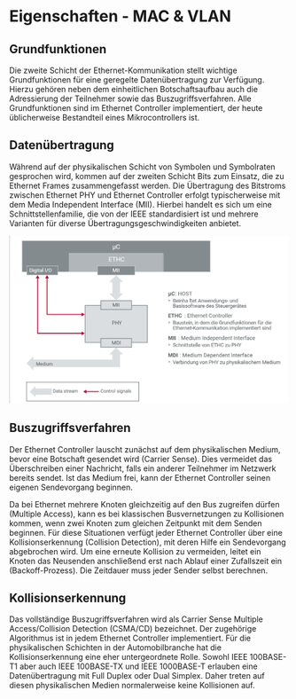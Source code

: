 # Eigenschaften - MAC & VLAN

## Grundfunktionen

Die zweite Schicht der Ethernet-Kommunikation stellt wichtige Grundfunktionen für eine geregelte Datenübertragung zur Verfügung. Hierzu gehören neben dem einheitlichen Botschaftsaufbau auch die Adressierung der Teilnehmer sowie das Buszugriffsverfahren. Alle Grundfunktionen sind im Ethernet Controller implementiert, der heute üblicherweise Bestandteil eines Mikrocontrollers ist.

## Datenübertragung

Während auf der physikalischen Schicht von Symbolen und Symbolraten gesprochen wird, kommen auf der zweiten Schicht Bits zum Einsatz, die zu Ethernet Frames zusammengefasst werden. Die Übertragung des Bitstroms zwischen Ethernet PHY und Ethernet Controller erfolgt typischerweise mit dem Media Independent Interface (MII). Hierbei handelt es sich um eine Schnittstellenfamilie, die von der IEEE standardisiert ist und mehrere Varianten für diverse Übertragungsgeschwindigkeiten anbietet.

![1712318298889](/img/eth/1712317719827.png)


## Buszugriffsverfahren

Der Ethernet Controller lauscht zunächst auf dem physikalischen Medium, bevor eine Botschaft gesendet wird (Carrier Sense). Dies vermeidet das Überschreiben einer Nachricht, falls ein anderer Teilnehmer im Netzwerk bereits sendet. Ist das Medium frei, kann der Ethernet Controller seinen eigenen Sendevorgang beginnen.

Da bei Ethernet mehrere Knoten gleichzeitig auf den Bus zugreifen dürfen (Multiple Access), kann es bei klassischen Busvernetzungen zu Kollisionen kommen, wenn zwei Knoten zum gleichen Zeitpunkt mit dem Senden beginnen. Für diese Situationen verfügt jeder Ethernet Controller über eine Kollisionserkennung (Collision Detection), mit deren Hilfe ein Sendevorgang abgebrochen wird. Um eine erneute Kollision zu vermeiden, leitet ein Knoten das Neusenden anschließend erst nach Ablauf einer Zufallszeit ein (Backoff-Prozess). Die Zeitdauer muss jeder Sender selbst berechnen.

## Kollisionserkennung

Das vollständige Buszugriffsverfahren wird als Carrier Sense Multiple Access/Collision Detection (CSMA/CD) bezeichnet. Der zugehörige Algorithmus ist in jedem Ethernet Controller implementiert. Für die physikalischen Schichten in der Automobilbranche hat die Kollisionserkennung eine eher untergeordnete Rolle. Sowohl IEEE 100BASE-T1 aber auch IEEE 100BASE-TX und IEEE 1000BASE-T erlauben eine Datenübertragung mit Full Duplex oder Dual Simplex. Daher treten auf diesen physikalischen Medien normalerweise keine Kollisionen auf.
